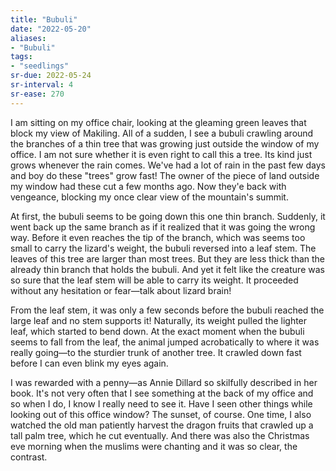 ```yaml
---
title: "Bubuli"
date: "2022-05-20"
aliases:
- "Bubuli"
tags:
- "seedlings"
sr-due: 2022-05-24
sr-interval: 4
sr-ease: 270
---
```

I am sitting on my office chair, looking at the gleaming green leaves that block my view of Makiling. All of a sudden, I see a bubuli crawling around the branches of a thin tree that was growing just outside the window of my office. I am not sure whether it is even right to call this a tree. Its kind just grows whenever the rain comes. We've had a lot of rain in the past few days and boy do these "trees" grow fast! The owner of the piece of land outside my window had these cut a few months ago. Now they'e back with vengeance, blocking my once clear view of the mountain's summit.

At first, the bubuli seems to be going down this one thin branch. Suddenly, it went back up the same branch as if it realized that it was going the wrong way. Before it even reaches the tip of the branch, which was seems too small to carry the lizard's weight, the bubuli reversed into a leaf stem. The leaves of this tree are larger than most trees. But they are less thick than the already thin branch that holds the bubuli. And yet it felt like the creature was so sure that the leaf stem will be able to carry its weight. It proceeded without any hesitation or fear—talk about lizard brain!

From the leaf stem, it was only a few seconds before the bubuli reached the large leaf and no stem supports it! Naturally, its weight pulled the lighter leaf, which started to bend down. At the exact moment when the bubuli seems to fall from the leaf, the animal jumped acrobatically to where it was really going—to the sturdier trunk of another tree. It crawled down fast before I can even blink my eyes again.

I was rewarded with a penny—as Annie Dillard so skilfully described in her book. It's not very often that I see something at the back of my office and so when I do, I know I really need to see it. Have I seen other things while looking out of this office window? The sunset, of course. One time, I also watched the old man patiently harvest the dragon fruits that crawled up a tall palm tree, which he cut eventually. And there was also the Christmas eve morning when the muslims were chanting and it was so clear, the contrast.
